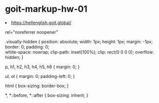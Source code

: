 # goit-markup-hw-01
<li>
<a href="https://hellenglish.goit.global">https://hellenglish.goit.global/</a>
</li>

rel="noreferrer noopener"

.visually-hidden {
  position: absolute;
  width: 1px;
  height: 1px;
  margin: -1px;
  border: 0;
  padding: 0;  
  white-space: nowrap;
  clip-path: inset(100%);
  clip: rect(0 0 0 0);
  overflow: hidden;
}

p, h1, h2, h3, h4, h5, h6 {
  margin: 0;
}

ul, ol {
  margin: 0;
  padding-left: 0;
}

html {
  box-sizing: border-box;
}

*, 
*::before,
*::after {
  box-sizing: inherit;
}